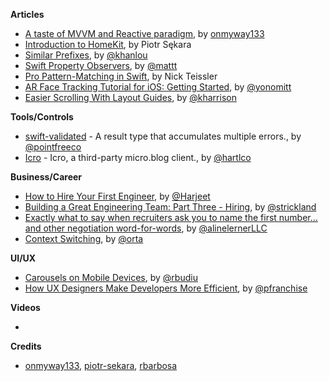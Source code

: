 **Articles**

* [A taste of MVVM and Reactive paradigm](https://flawlessapp.io/blog/a-taste-of-mvvm-and-reactive-paradigm/), by [onmyway133](https://github.com/onmyway133)
* [Introduction to HomeKit](https://www.netguru.co/codestories/introduction-to-homekit), by Piotr Sękara
* [Similar Prefixes](http://khanlou.com/2018/08/similar-prefixes/), by [@khanlou](https://twitter.com/khanlou)
* [Swift Property Observers](https://nshipster.com/swift-property-observers/), by [@mattt](https://twitter.com/mattt)
* [Pro Pattern-Matching in Swift](https://www.bignerdranch.com/blog/pro-pattern-matching-in-swift/), by Nick Teissler
* [AR Face Tracking Tutorial for iOS: Getting Started](https://www.raywenderlich.com/5491-ar-face-tracking-tutorial-for-ios-getting-started), by [@yonomitt](https://twitter.com/yonomitt)
* [Easier Scrolling With Layout Guides](https://useyourloaf.com/blog/easier-scrolling-with-layout-guides/), by [@kharrison](https://twitter.com/kharrison)

**Tools/Controls**

* [swift-validated](https://github.com/pointfreeco/swift-validated) - A result type that accumulates multiple errors., by [@pointfreeco](https://twitter.com/pointfreeco)
* [Icro](https://github.com/hartlco/Icro) - Icro, a third-party micro.blog client., by [@hartlco](https://twitter.com/hartlco)

**Business/Career**

* [How to Hire Your First Engineer](https://blog.ycombinator.com/how-to-hire-your-first-engineer/), by [@Harjeet](https://twitter.com/Harjeet)
* [Building a Great Engineering Team: Part Three - Hiring](https://www.bignerdranch.com/blog/building-a-great-engineering-team-part-three-hiring/), by [@strickland](https://twitter.com/strickland)
* [Exactly what to say when recruiters ask you to name the first number… and other negotiation word-for-words](http://blog.interviewing.io/exactly-what-to-say-when-recruiters-ask-you-to-name-the-first-number/), by [@alinelernerLLC](https://twitter.com/alinelernerLLC)
* [Context Switching](http://artsy.github.io/blog/2018/08/10/On-Context-Switching/), by [@orta](https://twitter.com/orta)

**UI/UX**

* [Carousels on Mobile Devices](https://www.nngroup.com/articles/mobile-carousels/), by [@rbudiu](https://twitter.com/rbudiu)
* [How UX Designers Make Developers More Efficient](https://icons8.com/articles/ux-designers-make-developers-efficient/), by [@pfranchise](https://twitter.com/pfranchise)

**Videos**

* 

**Credits**

* [onmyway133](https://github.com/onmyway133), [piotr-sekara](https://github.com/piotr-sekara), [rbarbosa](https://github.com/rbarbosa)

